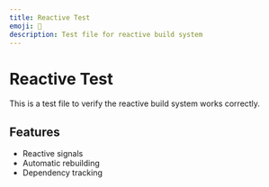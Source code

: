```yaml
---
title: Reactive Test
emoji: 🧪
description: Test file for reactive build system
---
```


# Reactive Test

This is a test file to verify the reactive build system works correctly.

## Features

- Reactive signals
- Automatic rebuilding
- Dependency tracking
